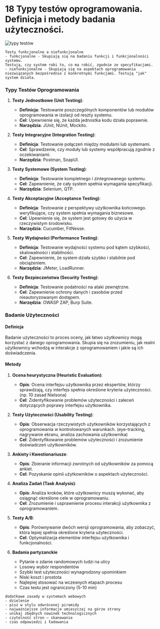 # 18 Typy testów oprogramowania. Definicja i metody badania użyteczności.

![typy testów](https://miro.medium.com/v2/resize:fit:1400/format:webp/1*dDhK8OrVNpCPUR1hK5Zgcg.png)

```{note}
Testy funkcjonalne a niefunkcjonalne
- funkcjonalne - Skupiają się na badaniu funkcji i funkcjonalności systemu.
Testują, czy system robi to, co ma robić, zgodnie ze specyfikacjami.
- niefunkcjonalne - Skupiają się na aspektach oprogramowania niezwiązanych bezpośrednio z konkretnymi funkcjami. Testują "jak" system działa.
```

### Typy Testów Oprogramowania

1. **Testy Jednostkowe (Unit Testing)**: 
   - **Definicja**: Testowanie poszczególnych komponentów lub modułów oprogramowania w izolacji od reszty systemu.
   - **Cel**: Upewnienie się, że każda jednostka kodu działa poprawnie.
   - **Narzędzia**: JUnit, NUnit, Mockito.

2. **Testy Integracyjne (Integration Testing)**:
   - **Definicja**: Testowanie połączeń między modułami lub systemami.
   - **Cel**: Sprawdzenie, czy moduły lub systemy współpracują zgodnie z oczekiwaniami.
   - **Narzędzia**: Postman, SoapUI.

3. **Testy Systemowe (System Testing)**:
   - **Definicja**: Testowanie kompletnego i zintegrowanego systemu.
   - **Cel**: Zapewnienie, że cały system spełnia wymagania specyfikacji.
   - **Narzędzia**: Selenium, QTP.

4. **Testy Akceptacyjne (Acceptance Testing)**:
   - **Definicja**: Testowanie z perspektywy użytkownika końcowego. weryfikujące, czy system spełnia wymagania biznesowe.
   - **Cel**: Upewnienie się, że system jest gotowy do użycia w rzeczywistym środowisku.
   - **Narzędzia**: Cucumber, FitNesse.

5. **Testy Wydajności (Performance Testing)**:
   - **Definicja**: Testowanie wydajności systemu pod kątem szybkości, skalowalności i stabilności.
   - **Cel**: Zapewnienie, że system działa szybko i stabilnie pod obciążeniem.
   - **Narzędzia**: JMeter, LoadRunner.

6. **Testy Bezpieczeństwa (Security Testing)**:
   - **Definicja**: Testowanie podatności na ataki zewnętrzne.
   - **Cel**: Zapewnienie ochrony danych i zasobów przed nieautoryzowanym dostępem.
   - **Narzędzia**: OWASP ZAP, Burp Suite.

### Badanie Użyteczności

#### Definicja

Badanie użyteczności to proces oceny, jak łatwo użytkownicy mogą korzystać z danego oprogramowania. Skupia się na zrozumieniu, jak realni użytkownicy wchodzą w interakcje z oprogramowaniem i jakie są ich doświadczenia.

#### Metody

1. **Ocena heurystyczna (Heuristic Evaluation)**:
   - **Opis**: Ocena interfejsu użytkownika przez ekspertów, którzy sprawdzają, czy interfejs spełnia określone kryteria użyteczności. (np. 10 zasad Nielsona)
   - **Cel**: Zidentyfikowanie problemów użyteczności i zaleceń dotyczących poprawy interfejsu użytkownika.

1. **Testy Użyteczności (Usability Testing)**:
   - **Opis**: Obserwacja rzeczywistych użytkowników korzystających z oprogramowania w kontrolowanych warunkach. (eye-tracking, nagrywanie ekranu, analiza zachowania użytkownika)
   - **Cel**: Zidentyfikowanie problemów użyteczności i zrozumienie doświadczeń użytkowników.

2. **Ankiety i Kwestionariusze**:
   - **Opis**: Zbieranie informacji zwrotnych od użytkowników za pomocą ankiet.
   - **Cel**: Pozyskanie opinii użytkowników o aspektach użyteczności.

3. **Analiza Zadań (Task Analysis)**:
   - **Opis**: Analiza kroków, które użytkownicy muszą wykonać, aby osiągnąć określone cele w oprogramowaniu.
   - **Cel**: Zrozumienie i usprawnienie procesu interakcji użytkownika z oprogramowaniem.

4. **Testy A/B**:
   - **Opis**: Porównywanie dwóch wersji oprogramowania, aby zobaczyć, która lepiej spełnia określone kryteria użyteczności.
   - **Cel**: Optymalizacja elementów interfejsu użytkownika i funkcjonalności.

5. **Badania partyzanckie**
    - Pytanie o zdanie randomowych ludzi na ulicy
    - Losowy wybór respondentów
    - Szybki test użyteczności wynagrodzony upominkiem
    - Niski koszt i prostota
    - Najlepiej stosować na wczesnych etapach procesu
    - Czas testu jest ograniczony (5-10 min)


```{note}
dodatkowe zasady w systemach webowych
- dzielenie
- pisz w stylu odwróconej piramidy
- najważniejsze informacje umieszczaj na górze strony
- unikaj zbędnych nowinek technologicznych
- czytelność stron – skanowanie
- czas odpowiedzi i ładowania
```
